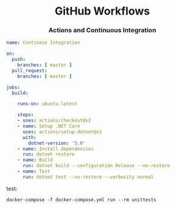 <h1 align="center">GitHub Workflows</h1>
<h3 align="center"> Actions and Continuous Integration</h3>
  
```yml
name: Continous Integration

on:
  push:
    branches: [ master ]
  pull_request:
    branches: [ master ]

jobs:
  build:

    runs-on: ubuntu-latest

    steps:
    - uses: actions/checkout@v2
    - name: Setup .NET Core
      uses: actions/setup-dotnet@v1
      with:
        dotnet-version: '5.0'
    - name: Install dependencies
      run: dotnet restore
    - name: Build
      run: dotnet build --configuration Release --no-restore
    - name: Test
      run: dotnet test --no-restore --verbosity normal

```

test: 
```
docker-compose -f docker-compose.yml run --rm unittests
```
